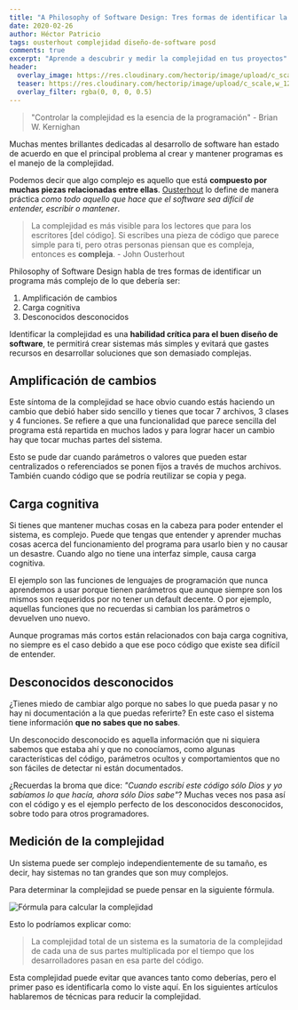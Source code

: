 ```yaml
---
title: "A Philosophy of Software Design: Tres formas de identificar la complejidad"
date: 2020-02-26
author: Héctor Patricio
tags: ousterhout complejidad diseño-de-software posd
comments: true
excerpt: "Aprende a descubrir y medir la complejidad en tus proyectos"
header:
  overlay_image: https://res.cloudinary.com/hectorip/image/upload/c_scale,w_1200/v1582698547/scott-webb-186119-unsplash_hholsr.jpg
  teaser: https://res.cloudinary.com/hectorip/image/upload/c_scale,w_1200/v1582698547/scott-webb-186119-unsplash_hholsr.jpg
  overlay_filter: rgba(0, 0, 0, 0.5)
---
```


> "Controlar la complejidad es la esencia de la programación" - Brian W. Kernighan

Muchas mentes brillantes dedicadas al desarrollo de software han estado de acuerdo en que el principal problema al crear y mantener programas es el manejo de la complejidad.

Podemos decir que algo complejo es aquello que está **compuesto por muchas piezas relacionadas entre ellas**. [Ousterhout](http://web.stanford.edu/~ouster/cgi-bin/home.php) lo define de manera práctica _como todo aquello que hace que el software sea difícil de entender, escribir o mantener_.

> La complejidad es más visible para los lectores que para los escritores [del código]. Si escribes una pieza de código que parece simple para ti, pero otras personas piensan que es compleja, entonces es **compleja**. - John Ousterhout

Philosophy of Software Design habla de tres formas de identificar un programa más complejo de lo que debería ser:

1. Amplificación de cambios
2. Carga cognitiva
3. Desconocidos desconocidos

Identificar la complejidad es una **habilidad crítica para el buen diseño de software**, te permitirá crear sistemas más simples y evitará que gastes recursos en desarrollar soluciones que son demasiado complejas.

## Amplificación de cambios

Este síntoma de la complejidad se hace obvio cuando estás haciendo un cambio que debió haber sido sencillo y tienes que tocar 7 archivos, 3 clases y 4 funciones. Se refiere a que una funcionalidad que parece sencilla del programa está repartida en muchos lados y para lograr hacer un cambio hay que tocar muchas partes del sistema.

Esto se pude dar cuando parámetros o valores que pueden estar centralizados o referenciados se ponen fijos a través de muchos archivos. También cuando código que se podría reutilizar se copia y pega.

## Carga cognitiva

Si tienes que mantener muchas cosas en la cabeza para poder entender el sistema, es complejo. Puede que tengas que entender y aprender muchas cosas acerca del funcionamiento del programa para usarlo bien y no causar un desastre. Cuando algo no tiene una interfaz simple, causa carga cognitiva.

El ejemplo son las funciones de lenguajes de programación que nunca aprendemos a usar porque tienen parámetros que aunque siempre son los mismos son requeridos por no tener un default decente. O por ejemplo, aquellas funciones que no recuerdas si cambian los parámetros o devuelven uno nuevo.

Aunque programas más cortos están relacionados con baja carga cognitiva, no siempre es el caso debido a que ese poco código que existe sea difícil de entender.

## Desconocidos desconocidos

¿Tienes miedo de cambiar algo porque no sabes lo que pueda pasar y no hay ni documentación a la que puedas referirte? En este caso el sistema tiene información **que no sabes que no sabes**. 

Un desconocido desconocido es aquella información que ni siquiera sabemos que estaba ahí y que no conocíamos, como algunas características del código, parámetros ocultos y comportamientos que no son fáciles de detectar ni están documentados.

¿Recuerdas la broma que dice: _"Cuando escribí este código sólo Dios y yo sabíamos lo que hacía, ahora sólo Dios sabe"_? Muchas veces nos pasa así con el código y es el ejemplo perfecto de los desconocidos desconocidos, sobre todo para otros programadores.

## Medición de la complejidad

Un sistema puede ser complejo independientemente de su tamaño, es decir, hay sistemas no tan grandes que son muy complejos.

Para determinar la complejidad se puede pensar en la siguiente fórmula.

![Fórmula para calcular la complejidad](https://res.cloudinary.com/hectorip/image/upload/c_scale,w_1200/v1581460560/Untitled_Artwork_3_oljybd.jpg)


Esto lo podríamos explicar como: 

> La complejidad total de un sistema es la sumatoria de la complejidad de cada una de sus partes multiplicada por el tiempo que los desarrolladores pasan en esa parte del código.

Esta complejidad puede evitar que avances tanto como deberías, pero el primer paso es identificarla como lo viste aquí. En los siguientes artículos hablaremos de técnicas para reducir la complejidad.